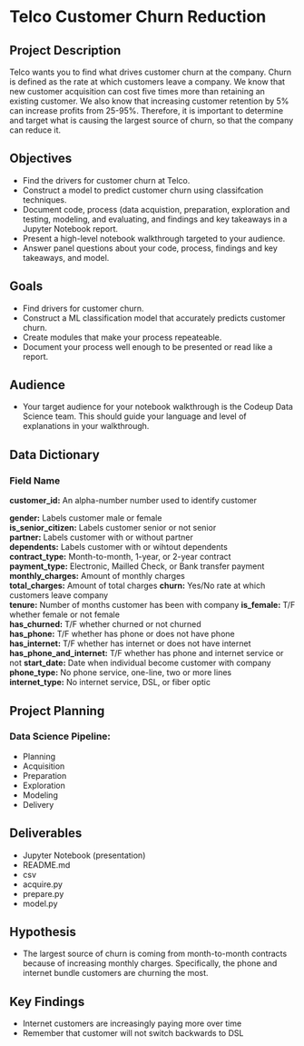 # Telco Customer Churn Reduction

## Project Description
Telco wants you to find what drives customer churn at the company. Churn is defined as the rate at which customers leave a company. We know that new customer acquisition can cost five times more than retaining an existing customer. We also know that increasing customer retention by 5% can increase profits from 25-95%. Therefore, it is important to determine and target what is causing the largest source of churn, so that the company can reduce it. 

## Objectives
- Find the drivers for customer churn at Telco.
- Construct a model to predict customer churn using classifcation techniques.
- Document code, process (data acquistion, preparation, exploration and testing, modeling, and evaluating, and findings and key takeaways in a Jupyter Notebook report.
- Present a high-level notebook walkthrough targeted to your audience.
- Answer panel questions about your code, process, findings and key takeaways, and model.

## Goals
- Find drivers for customer churn.
- Construct a ML classification model that accurately predicts customer churn.
- Create modules that make your process repeateable.
- Document your process well enough to be presented or read like a report.

## Audience
- Your target audience for your notebook walkthrough is the Codeup Data Science team. This should guide your language and level of explanations in your walkthrough.

## Data Dictionary
### Field Name                 
<b>customer_id:</b>             An alpha-number number used to identify customer  
             
<b>gender:</b>                  Labels customer male or female                        
<b>is_senior_citizen:</b>       Labels customer senior or not senior             
<b>partner:</b>                 Labels customer with or without partner	                   
<b>dependents:</b>              Labels customer with or wihtout dependents	                
<b>contract_type:</b>           Month-to-month, 1-year, or 2-year contract	
<b>payment_type:</b>            Electronic, Mailled Check, or Bank transfer payment	
<b>monthly_charges:</b>         Amount of monthly charges	
<b>total_charges:</b>           Amount of total charges	
<b>churn:</b>                   Yes/No rate at which customers leave company	
<b>tenure:</b>                  Number of months customer has been with company	
<b>is_female:</b>               T/F whether female or not female	
<b>has_churned:</b>             T/F whether churned or not churned	
<b>has_phone:</b>               T/F whether has phone or does not have phone	
<b>has_internet:</b>            T/F whether has internet or does not have internet	
<b>has_phone_and_internet:</b>  T/F whether has phone and internet service or not
<b>start_date:</b>              Date when individual become customer with company             
<b>phone_type:</b>              No phone service, one-line, two or more lines	
<b>internet_type:</b>           No internet service, DSL, or fiber optic	

## Project Planning
### Data Science Pipeline:
- Planning
- Acquisition
- Preparation
- Exploration
- Modeling 
- Delivery 

## Deliverables 
- Jupyter Notebook (presentation)
- README.md
- csv
- acquire.py
- prepare.py
- model.py

## Hypothesis
- The largest source of churn is coming from month-to-month contracts because of increasing monthly charges. Specifically, the phone and internet bundle customers are churning the most. 

## Key Findings 
- Internet customers are increasingly paying more over time
- Remember that customer will not switch backwards to DSL
